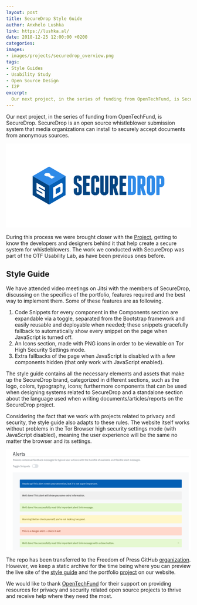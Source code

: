 ```yaml
---
layout: post
title: SecureDrop Style Guide
author: Anxhelo Lushka
link: https://lushka.al/
date: 2018-12-25 12:00:00 +0200
categories:
images: 
- images/projects/securedrop_overview.png
tags:
- Style Guides
- Usability Study
- Open Source Design
- I2P
excerpt:
  Our next project, in the series of funding from OpenTechFund, is SecureDrop. SecureDrop is an open source whistleblower submission system […]
---
```


Our next project, in the series of funding from OpenTechFund, is SecureDrop. SecureDrop is an open source whistleblower submission system that media organizations can install to securely accept documents from anonymous sources.

![SecureDrop Logo](/images/projects/securedrop_logo.png)

During this process we were brought closer with the [Project](https://securedrop.org), getting to know the developers and designers behind it that help create a secure system for whistleblowers. The work we conducted with SecureDrop was part of the OTF Usability Lab, as have been previous ones before.

## Style Guide

We have attended video meetings on Jitsi with the members of SecureDrop, discussing on the specifics of the portfolio, features required and the best way to implement them. Some of these features are as following.

1. Code Snippets for every component in the Components section are expandable via a toggle, separated from the Bootstrap framework and easily reusable and deployable when needed; these snippets gracefully fallback to automatically show every snippet on the page when JavaScript is turned off.
2. An Icons section, made with PNG icons in order to be viewable on Tor High Security Settings mode.
3. Extra fallbacks of the page when JavaScript is disabled with a few components hidden (that only work with JavaScript enabled).

The style guide contains all the necessary elements and assets that make up the SecureDrop brand, categorized in different sections, such as the logo, colors, typography, icons; furthermore components that can be used when designing systems related to SecureDrop and a standalone section about the language used when writing documents/articles/reports on the SecureDrop project.

Considering the fact that we work with projects related to privacy and security, the style guide also adapts to these rules. The website itself works without problems in the Tor Browser high security settings mode (with JavaScript disabled), meaning the user experience will be the same no matter the browser and its settings.

![Style Guide website](/images/projects/securedrop_image_alerts.png)

The repo has been transferred to the Freedom of Press GitHub [organization](https://github.com/freedomofpress/securedrop/).
However, we keep a static archive for the time being where you can preview the live site of the [style guide](https://uracreative.github.io/securedrop-styleguide/) and the portfolio [project](../../../projects/securedrop) on our website.

We would like to thank [OpenTechFund](https://opentech.fund) for their support on providing resources for privacy and security related open source projects to thrive and receive help where they need the most.

